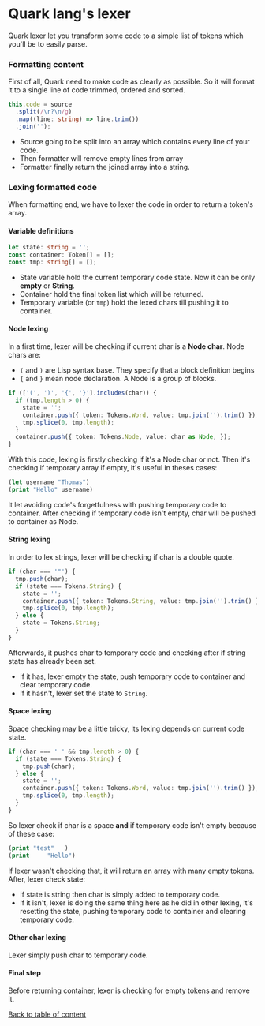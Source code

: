 # Quark lang's lexer
Quark lexer let you transform some code to a simple list of tokens which you'll be to easily parse.

### Formatting content
First of all, Quark need to make code as clearly as possible. So it will format it to a single line of code trimmed, ordered and sorted.

```ts
this.code = source
  .split(/\r?\n/g)
  .map((line: string) => line.trim())
  .join('');
```

- Source going to be split into an array which contains every line of your code.
- Then formatter will remove empty lines from array
- Formatter finally return the joined array into a string.

### Lexing formatted code
When formatting end, we have to lexer the code in order to return a token's array.

#### Variable definitions
```ts
let state: string = '';
const container: Token[] = [];
const tmp: string[] = [];
```

- State variable hold the current temporary code state. Now it can be only **empty** or **String**.
- Container hold the final token list which will be returned.
- Temporary variable (or `tmp`) hold the lexed chars till pushing it to container.

#### Node lexing
In a first time, lexer will be checking if current char is a **Node char**. Node chars are:
- `(` and `)` are Lisp syntax base. They specify that a block definition begins
-  `{` and `}` mean node declaration. A Node is a group of blocks.

```ts
if (['(', ')', '{', '}'].includes(char)) {
  if (tmp.length > 0) {
    state = '';
    container.push({ token: Tokens.Word, value: tmp.join('').trim() });
    tmp.splice(0, tmp.length);
  }
  container.push({ token: Tokens.Node, value: char as Node, });
} 
```

With this code, lexing is firstly checking if it's a Node char or not. Then it's checking if temporary array if empty, it's useful in theses cases:

```lisp
(let username "Thomas")
(print "Hello" username)
```

It let avoiding code's forgetfulness with pushing temporary code to container.
After checking if temporary code isn't empty, char will be pushed to container as Node.

#### String lexing
In order to lex strings, lexer will be checking if char is a double quote.

```ts
if (char === '"') {
  tmp.push(char);
  if (state === Tokens.String) {
    state = '';
    container.push({ token: Tokens.String, value: tmp.join('').trim() });
    tmp.splice(0, tmp.length);
  } else {
    state = Tokens.String;
  }
} 
```

Afterwards, it pushes char to temporary code and checking after if string state has already been set.
- If it has, lexer empty the state, push temporary code to container and clear temporary code.
- If it hasn't, lexer set the state to `String`.

#### Space lexing
Space checking may be a little tricky, its lexing depends on current code state.
```ts
if (char === ' ' && tmp.length > 0) {
  if (state === Tokens.String) {
    tmp.push(char);
  } else {
    state = '';
    container.push({ token: Tokens.Word, value: tmp.join('').trim() });
    tmp.splice(0, tmp.length);
  }
}
```

So lexer check if char is a space **and** if temporary code isn't empty because of these case:
```lisp
(print "test"   )
(print     "Hello")
```

If lexer wasn't checking that, it will return an array with many empty tokens.
After, lexer check state:
- If state is string then char is simply added to temporary code.
- If it isn't, lexer is doing the same thing here as he did in other lexing, it's resetting the state, pushing temporary code to container and clearing temporary code.

#### Other char lexing
Lexer simply push char to temporary code.

#### Final step
Before returning container, lexer is checking for empty tokens and remove it.

[Back to table of content](../README.md)